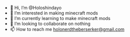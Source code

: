 - 👋 Hi, I’m @Holoshindayo
- 👀 I’m interested in making minecraft mods
- 🌱 I’m currently learning to make minecraft mods
- 💞️ I’m looking to collaborate on nothing
- 📫 How to reach me holonerdtheberserker@gmail.com

<!---
Holoshindayo/Holoshindayo is a ✨ special ✨ repository because its `README.md` (this file) appears on your GitHub profile.
You can click the Preview link to take a look at your changes.
--->
